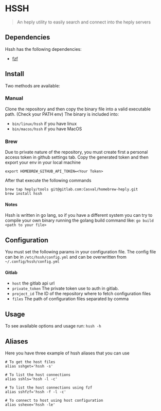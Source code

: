 # HSSH 
> An heply utility to easily search and connect into the heply servers

## Dependencies
Hssh has the following dependencies:
- [fzf](https://github.com/junegunn/fzf)


## Install
Two methods are available:

### Manual
Clone the repository and then copy the binary file into a valid executable path. (Check your PATH env)
The binary is included into:

- `bin/linux/hssh` if you have linux
- `bin/macos/hssh` if you have MacOS

### Brew
Due to private nature of the repository, you must create first a personal access token
in github settings tab. Copy the generated token and then export your env in your local machine

`export HOMEBREW_GITHUB_API_TOKEN=<Your Token>`

After that execute the following commands

```
brew tap heply/tools git@gitlab.com:Casval/homebrew-heply.git
brew install hssh
```

#### Notes

Hssh is written in go lang, so if you have a different system you can try to compile your own binary running
the golang build command like:
`go build <path to your file>`

## Configuration
You must set the following params in your configuration file.
The config file can be in `/etc/hssh/config.yml` and can be overwritten 
from `~/.config/hssh/config.yml`

#### Gitlab
- `host` the gitlab api url
- `private_token` The private token use to auth in gitlab.
- `project_id` The ID of the repository where to fetch configuration files
- `files` The path of configuration files separated by comma

## Usage
To see available options and usage run:
`hssh -h`

## Aliases

Here you have three example of hssh aliases
that you can use

```
# To get the host files
alias sshget='hssh -s'

# To list the host connections
alias sshls='hssh -l -c'

# To list the host connections using fzf
alias sshfzf='hssh -f -l -c'

# To connect to host using host configuration
alias sshexe='hssh -le'
```


